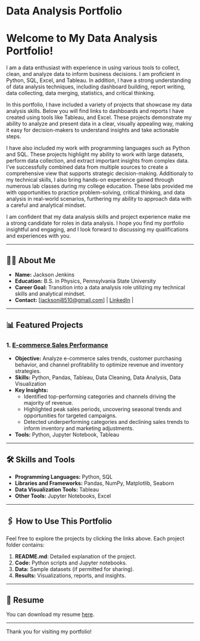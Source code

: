 # Data Analysis Portfolio

# Welcome to My Data Analysis Portfolio!

I am a data enthusiast with experience in using various tools to collect, clean, and analyze data to inform business decisions. I am proficient in Python, SQL, Excel, and Tableau. In addition, I have a strong understanding of data analysis techniques, including dashboard building, report writing, data collecting, data merging, statistics, and critical thinking.

In this portfolio, I have included a variety of projects that showcase my data analysis skills. Below you will find links to dashboards and reports I have created using tools like Tableau, and Excel. These projects demonstrate my ability to analyze and present data in a clear, visually appealing way, making it easy for decision-makers to understand insights and take actionable steps.

I have also included my work with programming languages such as Python and SQL. These projects highlight my ability to work with large datasets, perform data collection, and extract important insights from complex data. I’ve successfully combined data from multiple sources to create a comprehensive view that supports strategic decision-making. Additionaly to my technical skills, I also bring hands-on experience gained through numerous lab classes during my college education. These labs provided me with opportunities to practice problem-solving, critical thinking, and data analysis in real-world scenarios, furthering my ability to approach data with a careful and analytical mindset.

I am confident that my data analysis skills and project experience make me a strong candidate for roles in data analysis. I hope you find my portfolio insightful and engaging, and I look forward to discussing my qualifications and experiences with you.


---

## 👨‍💻 About Me
- **Name:** Jackson Jenkins
- **Education:** B.S. in Physics, Pennsylvania State University
- **Career Goal:** Transition into a data analysis role utilizing my technical skills and analytical mindset.
- **Contact:** [jacksonj8510@gmail.com] | [LinkedIn](www.linkedin.com/in/jackson-jenkins-32015725b) |

---

## 📊 Featured Projects

### 1. **[E-commerce Sales Performance](https://github.com/jacksonj810/E-commerce-Sales-Analysis/tree/main)**
- **Objective:** Analyze e-commerce sales trends, customer purchasing behavior, and channel profitability to optimize revenue and inventory strategies.
- **Skills:**  Python, Pandas, Tableau, Data Cleaning, Data Analysis, Data Visualization
- **Key Insights:** 
  - Identified top-performing categories and channels driving the majority of revenue.
  - Highlighted peak sales periods, uncovering seasonal trends and opportunities for targeted campaigns.
  - Detected underperforming categories and declining sales trends to inform inventory and marketing adjustments.
- **Tools:** Python, Jupyter Notebook, Tableau

---

## 🛠️ Skills and Tools
- **Programming Languages:** Python, SQL
- **Libraries and Frameworks:** Pandas, NumPy, Matplotlib, Seaborn
- **Data Visualization Tools:** Tableau
- **Other Tools:** Jupyter Notebooks, Excel


---

## 🖇️ How to Use This Portfolio
Feel free to explore the projects by clicking the links above. Each project folder contains:
1. **README.md**: Detailed explanation of the project.
2. **Code:** Python scripts and Jupyter notebooks.
3. **Data:** Sample datasets (if permitted for sharing).
4. **Results:** Visualizations, reports, and insights.

---

## 📄 Resume
You can download my resume [here](link-to-resume.pdf).

---

Thank you for visiting my portfolio!
